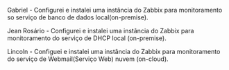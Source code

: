 Gabriel - Configurei e instalei uma instância do Zabbix para monitoramento so serviço de banco de dados local(on-premise).

Jean Rosário - Configurei e instalei uma instância do Zabbix para monitoramento do serviço de DHCP local (on-premise).

Lincoln - Configuei e instalei uma instância do Zabbix para monitoramento do serviço de Webmail(Serviço Web) nuvem (on-cloud).

